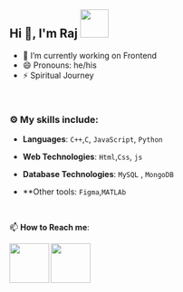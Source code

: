 ## Hi 👋, I'm Raj <img src="https://media4.giphy.com/media/PgnpGT8tJsWfNabS8d/giphy.gif" width="50"> 


- 🔭 I’m currently working on Frontend 
- 😄 Pronouns: he/his
- ⚡ Spiritual Journey

<br>


### :gear: My skills include:

- **Languages**: `C++`,`C`, `JavaScript`, `Python`

- **Web Technologies**: `Html`,`Css`, `js`

- **Database Technologies**: `MySQL` , `MongoDB`
  
- **Other tools: `Figma`,`MATLAb`




<br>


📫 **How to Reach me**: 


 

<a href="https://www.linkedin.com/in/raj-gupta-b38902203?lipi=urn%3Ali%3Apage%3Ad_flagship3_profile_view_base_contact_details%3ByGom7v34Rc%2B%2FGafuKvuSMg%3D%3D">
  <img align="left" width=70px src="https://img.icons8.com/clouds/100/000000/linkedin.png"/>
</a>
  
<a href="guptaraj07rg@gmail.com">
  <img align="left" width=70px src="https://img.icons8.com/clouds/100/000000/gmail.png"/>
</a></br>
<br>
<br>
<br>
<br>
